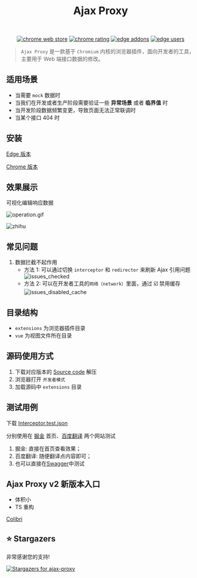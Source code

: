 <br>

<p align="center">
<h1 align="center">Ajax Proxy</h1>
</p>

<br>

<p align="center">
<a href="https://chrome.google.com/webstore/detail/ajax-proxy/jbikjaejnjfbloojafllmdiknfndgljo" target="__blank"><img src="https://img.shields.io/chrome-web-store/v/jbikjaejnjfbloojafllmdiknfndgljo.svg?logo=Google%20Chrome&logoColor=white&color=red&style=flat-square" alt="chrome web store"></a>
<a href="https://chrome.google.com/webstore/detail/ajax-proxy/jbikjaejnjfbloojafllmdiknfndgljo" target="__blank"><img src="https://img.shields.io/chrome-web-store/stars/jbikjaejnjfbloojafllmdiknfndgljo.svg?logo=Google%20Chrome&logoColor=white&color=red&style=flat-square" alt="chrome rating"></a>
<!-- Temporary badges for edge -->
<a href="https://microsoftedge.microsoft.com/addons/detail/ajax-proxy/iladajdkobpmadjfpeginhngnneaoefi" target="__blank"><img src="https://img.shields.io/badge/dynamic/json?label=edge%20add-on&style=flat-square&prefix=v&query=%24.version&url=https%3A%2F%2Fmicrosoftedge.microsoft.com%2Faddons%2Fgetproductdetailsbycrxid%2Filadajdkobpmadjfpeginhngnneaoefi" alt="edge addons"></a>
<a href="https://microsoftedge.microsoft.com/addons/detail/ajax-proxy/iladajdkobpmadjfpeginhngnneaoefi" target="__blank"><img src="https://img.shields.io/badge/dynamic/json?label=users&style=flat-square&query=%24.activeInstallCount&url=https%3A%2F%2Fmicrosoftedge.microsoft.com%2Faddons%2Fgetproductdetailsbycrxid%2Filadajdkobpmadjfpeginhngnneaoefi" alt="edge users"></a>
</p>

> `Ajax Proxy` 是一款基于 `Chromium` 内核的浏览器插件，面向开发者的工具，主要用于 Web 端接口数据的修改。

## 适用场景

- 当需要 `mock` 数据时
- 当我们在开发或者生产阶段需要验证一些 **异常场景** 或者 **临界值** 时
- 当开发阶段数据频繁变更，导致页面无法正常联调时
- 当某个接口 404 时
<!-- - 当 ... ... -->

<!-- 原始项目已迁移 _main-history-20220127_ -->

## 安装

[Edge 版本](https://microsoftedge.microsoft.com/addons/detail/ajax-proxy/iladajdkobpmadjfpeginhngnneaoefi)

[Chrome 版本](https://chrome.google.com/webstore/detail/ajax-proxy/jbikjaejnjfbloojafllmdiknfndgljo)

## 效果展示

可视化编辑响应数据

<!-- ![interceptor](https://github.com/g0ngjie/ajax-proxy/wiki/images/interceptor-1.png) -->

![operation.gif](media/operation.gif)

![zhihu](https://github.com/g0ngjie/ajax-proxy/wiki/images/zhihu-ajaxproxy.png)

## 常见问题

1. 数据拦截不起作用
   - 方法 1: 可以通过切换 `interceptor` 和 `redirector` 来刷新 Ajax 引用问题
     ![issues_checked](https://github.com/g0ngjie/ajax-proxy/wiki/images/issues_checked.png)
   - 方法 2: 可以在开发者工具的`网络（network）`里面，通过 ☑️ 禁用缓存
     ![issues_disabled_cache](https://github.com/g0ngjie/ajax-proxy/wiki/images/issues_disabled_cache.png)

## 目录结构

- `extensions` 为浏览器插件目录
- `vue` 为视图文件所在目录

## 源码使用方式

1. 下载对应版本的 [Source code](https://github.com/g0ngjie/ajax-proxy/releases) 解压
2. 浏览器打开 `开发者模式`
3. 加载源码中 `extensions` 目录

## 测试用例

下载 [Interceptor.test.json](https://github.com/g0ngjie/ajax-proxy/blob/main/Interceptor.test.json)

分别使用在 [掘金](https://juejin.cn/) 首页、[百度翻译](https://fanyi.baidu.com/) 两个网站测试

1. 掘金: 直接在首页查看效果；
2. 百度翻译: 随便翻译点内容即可；
3. 也可以直接在[Swagger](https://petstore.swagger.io/)中测试

## Ajax Proxy v2 新版本入口

- 体积小
- TS 重构

[Colibri](https://github.com/g0ngjie/colibri)

## ⭐ Stargazers

非常感谢您的支持!

[![Stargazers for ajax-proxy](https://reporoster.com/stars/g0ngjie/ajax-proxy)](https://github.com/g0ngjie/ajax-proxy/stargazers)
